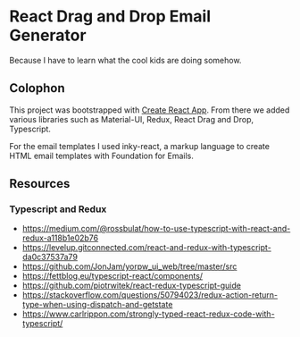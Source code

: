 # React Drag and Drop Email Generator
Because I have to learn what the cool kids are doing somehow.



## Colophon
This project was bootstrapped with [Create React App](https://github.com/facebook/create-react-app). From there we added various libraries such as Material-UI, Redux, React Drag and Drop, Typescript.

For the email templates I used inky-react, a markup language to create HTML email templates with Foundation for Emails.

## Resources
### Typescript and Redux
 - https://medium.com/@rossbulat/how-to-use-typescript-with-react-and-redux-a118b1e02b76
 - https://levelup.gitconnected.com/react-and-redux-with-typescript-da0c37537a79
 - https://github.com/JonJam/yorpw_ui_web/tree/master/src
 - https://fettblog.eu/typescript-react/components/
 - https://github.com/piotrwitek/react-redux-typescript-guide
 - https://stackoverflow.com/questions/50794023/redux-action-return-type-when-using-dispatch-and-getstate
 - https://www.carlrippon.com/strongly-typed-react-redux-code-with-typescript/
